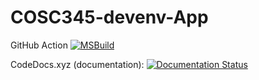 # COSC345-devenv-App

GitHub Action
[![MSBuild](https://github.com/andrewtrotman/COSC345-devenv-App/actions/workflows/msbuild.yml/badge.svg)](https://github.com/andrewtrotman/COSC345-devenv-App/actions/workflows/msbuild.yml)

CodeDocs.xyz (documentation): [![Documentation Status](https://codedocs.xyz/andrewtrotman/COSC345-devenv-App.svg)](https://codedocs.xyz/andrewtrotman/COSC345-devenv-App/)
